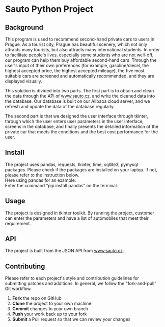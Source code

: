 # Sauto Python Project 

## Background

This program is used to recommend second-hand private cars to users in Prague. As a tourist city, Prague has beautiful scenery, which not only attracts many tourists, but also attracts many international students. In order to facilitate people's lives, especially some students who are not well-off, our program can help them buy affordable second-hand cars. Through the user's input of their own preferences (for example, gasoline/diesel, the highest accepted price, the highest accepted mileage), the five most suitable cars are screened and automatically recommended, and they are displayed visually.

This solution is divided into two parts. The first part is to obtain and clean the data through the API of www.sauto.cz, and write the cleaned data into the database. Our database is built on our Alibaba cloud server, and we refresh and update the data of the database regularly.
 
The second part is that we designed the user interface through tkinter, through which the user enters user parameters in the user interface, screens in the database, and finally presents the detailed information of the private car that meets the conditions and the best cost performance for the user.

## Install

The project uses pandas, requests, tkinter, time, sqllite3, pymysql packages. Please check if the packages are installed on your laptop. If not, please refer to the instruction below.   
Here using pandas for an example:  
Enter the command “pip install pandas” on the terminal. 

## Usage 
The project is designed in tkinter toolkit. By running the project, customer can enter the parameters and have a list of automobiles that meet their requirement. 

## API
The project is built from the JSON API from www.sauto.cz. 



## Contributing 
Please refer to each project's style and contribution guidelines for submitting patches and additions. In general, we follow the "fork-and-pull" Git workflow.  
1. **Fork** the repo on GitHub  
2. **Clone** the project to your own machine  
3. **Commit** changes to your own branch  
4. **Push** your work back up to your fork  
5. **Submit** a Pull request so that we can review your changes

